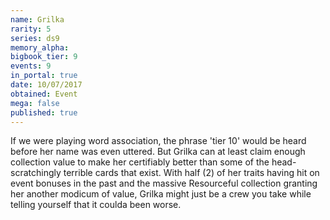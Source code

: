 ```yaml
---
name: Grilka
rarity: 5
series: ds9
memory_alpha:
bigbook_tier: 9
events: 9
in_portal: true
date: 10/07/2017
obtained: Event
mega: false
published: true
---
```


If we were playing word association, the phrase 'tier 10' would be heard before her name was even uttered. But Grilka can at least claim enough collection value to make her certifiably better than some of the head-scratchingly terrible cards that exist. With half (2) of her traits having hit on event bonuses in the past and the massive Resourceful collection granting her another modicum of value, Grilka might just be a crew you take while telling yourself that it coulda been worse.
